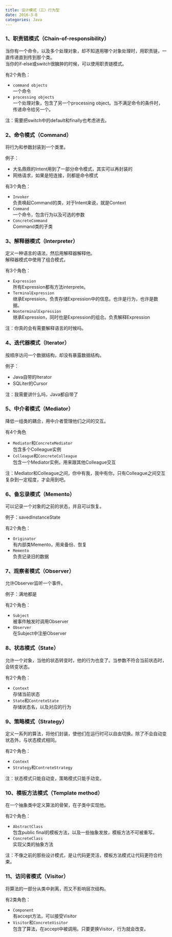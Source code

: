```yaml
---
title: 设计模式（三）行为型
date: 2016-3-8
categories: Java
---
```

### 1、职责链模式（Chain-of-responsibility）

当你有一个命令，以及多个处理对象，却不知道用哪个对象处理时，用职责链，一直传递直到传到那个类。  
当你的if-else或switch很臃肿的时候，可以使用职责链模式。

有2个角色：

- `command objects`  
一个命令
- `processing objects`  
一个处理对象，包含了另一个processing object。当不满足命令的条件时，传递命令给另一个。

注：需要把switch中的default和finally也考虑进去。

### 2、命令模式（Command）

将行为和参数封装到一个类里。

例子：

- 大名鼎鼎的Intent用到了一部分命令模式，其实可以再封装的
- 网络请求，如果是短连接，则都是命令模式

有3个角色：

- `Invoker`  
负责唤起Command的类，对于Intent来说，就是Context
- `Command`  
一个命令，包含行为以及可选的参数
- `ConcreteCommand`  
Command类的子类

### 3、解释器模式（Interpreter）

定义一种语言的语法，然后用解释器解释他。  
解释器模式中使用了组合模式，

有3个角色：

- `Expression`  
所有Expression都有方法interprete。
- `TerminalExpression`  
继承Expression。负责存储Expression中的信息。也许是行为，也许是数据。
- `NonterminalExpression`  
继承Expression，同时也是Expression的组合。负责解释Expression

注：你真的会有需要解释语言的时候吗。

### 4、迭代器模式（Iterator）

按顺序访问一个数据结构，却没有暴露数据结构。

例子：

- Java自带的Iterator
- SQLiter的Cursor

注：我需要讲什么吗，Java都自带了

### 5、中介者模式（Mediator）

降低一组类的耦合，用中介者管理他们之间的交互。

有4个角色

- `Mediator`和`ConcreteMediator`  
包含多个Colleague实例
- `Colleague`和`ConcreteColleague`  
包含一个Mediator实例，用来跟其他Colleague交互

注：Mediator和Colleague之间，你中有我，我中有你，只有Colleague之间交互复杂到一定程度，才会用到吧。

### 6、备忘录模式（Memento）

可以记录一个对象的之前的状态，并且可以恢复。

例子：savedInstanceState

有2个角色：

- `Originator`  
有内部类Memento，用来备份、恢复
- `Memento`  
负责记录旧的数据

### 7、观察者模式（Observer）

允许Observer监听一个事件。

例子：满地都是

有2个角色：

- `Subject`  
被事件触发时调用Observer
- `Observer`  
在Subject中注册Observer

### 8、状态模式（State）

允许一个对象，当他的状态转变时，他的行为也变了。当参数不符合当前状态时，会转变状态。

有2个角色：

- `Context`  
存储当前状态
- `State`和`ContreteState`  
存储状态名，以及对应的行为

### 9、策略模式（Strategy）

定义一系列的算法，将他们封装，使他们在运行时可以自由切换。除了不会自动变状态外，与状态模式相同。

有2个角色：

- `Context`
- `Strategy`和`ContreteStrategy`

注：状态模式只能自动变，策略模式只能手动变。

### 10、模板方法模式（Template method）

在一个抽象类中定义算法的骨架，在子类中实现他。

有2个角色：

- `AbstractClass`  
包含public final的模板方法，以及一些抽象发放，模板方法不可被重写。
- `ConcreteClass`  
实现父类的抽象方法

注：不像之前的那些设计模式，是让代码更灵活，模板方法模式让代码更符合约束。

### 11、访问者模式（Visitor）

将算法的一部分从类中剥离，而又不影响层次结构。

有2类角色：

- `Component`  
有accept方法，可以接受Visitor
- `Visitor`和`ConcreteVisitor`  
包含了算法，在accept中被调用。只要更换Visitor，行为就会改变。
